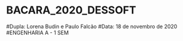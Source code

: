 # BACARA_2020_DESSOFT
#Dupla: Lorena Budin e Paulo Falcão
#Data: 18 de novembro de 2020
#ENGENHARIA A - 1 SEM
